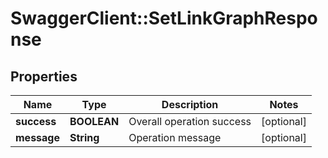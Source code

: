 # SwaggerClient::SetLinkGraphResponse

## Properties
Name | Type | Description | Notes
------------ | ------------- | ------------- | -------------
**success** | **BOOLEAN** | Overall operation success | [optional] 
**message** | **String** | Operation message | [optional] 


